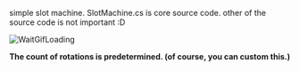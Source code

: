 
simple slot machine.
SlotMachine.cs is core source code. 
other of the source code is not important :D





![WaitGifLoading](https://github.com/shlifedev/Simple-SlotMachine-Unity/blob/master/changeUSS.gif) 

**The count of rotations is predetermined. (of course, you can custom this.)**
